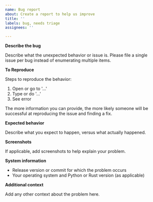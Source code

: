 ```yaml
---
name: Bug report
about: Create a report to help us improve
title: ''
labels: bug, needs triage
assignees: ''

---
```


**Describe the bug**

Describe what the unexpected behavior or issue is.
Please file a single issue per bug instead of enumerating multiple items.

**To Reproduce**

Steps to reproduce the behavior:
1. Open or go to '...'
2. Type or do '...'
3. See error

The more information you can provide, the more likely someone will be successful at reproducing the issue and finding a fix.

**Expected behavior**

Describe what you expect to happen, versus what actually happened.

**Screenshots**

If applicable, add screenshots to help explain your problem.

**System information**

- Release version or commit for which the problem occurs
- Your operating system and Python or Rust version (as applicable)

**Additional context**

Add any other context about the problem here.

